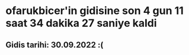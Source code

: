 # ofarukbicer'in gidisine son 4 gun 11 saat 34 dakika 27 saniye kaldi

## Gidis tarihi: 30.09.2022 :(